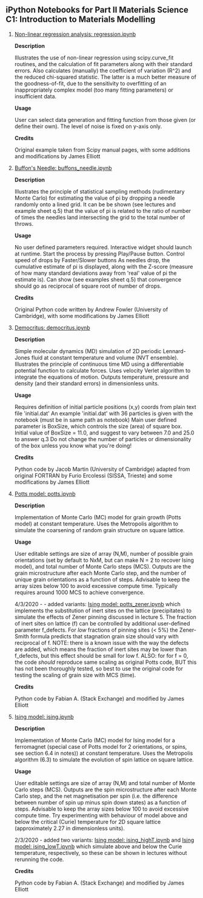 ## iPython Notebooks for Part II Materials Science C1: Introduction to Materials Modelling

<ol>

<li>

[Non-linear regression analysis: regression.ipynb](https://colab.research.google.com/github/jae1001/PartII_C1/blob/main/regression.ipynb)

**Description**

Illustrates the use of non-linear regression using scipy.curve_fit routines, and the calculation of
fit parameters along with their standard errors. Also calculates (manually) the coefficient of
variation (R^2) and the reduced chi-squared statistic. The latter is a much better measure of the
goodness-of-fit, due to the sensitivity to overfitting of an inappropriately complex model (too
many fitting parameters) or insufficient data.

**Usage**

User can select data generation and fitting function from those given (or define their own). The
level of noise is fixed on y-axis only.

**Credits**

Original example taken from Scipy manual pages, with some additions and modifications by James Elliott
</li>
  
  
  
  
<li>

[Buffon's Needle: buffons_needle.ipynb](https://colab.research.google.com/github/jae1001/PartII_C1/blob/main/buffons_needle.ipynb)

**Description**

Illustrates the principle of statistical sampling methods (rudimentary Monte Carlo) for estimating
the value of pi by dropping a needle randomly onto a lined grid. It can be be shown (see lectures
and example sheet q.5) that the value of pi is related to the ratio of number of times the needles
land intersecting the grid to the total number of throws.

**Usage**

No user defined parameters required. Interactive widget should launch at runtime.
Start the process by pressing Play/Pause button. Control speed of drops by Faster/Slower buttons
As needles drop, the cumulative estimate of pi is displayed, along with the Z-score (measure of 
how many standard deviations away from 'real' value of pi the estimate is). Can show (see examples
sheet q.5) that convergence should go as reciprocal of square root of number of drops.

**Credits**

Original Python code written by Andrew Fowler (University of Cambridge), with some modifications
by James Elliott
</li>

<li>

[Democritus: democritus.ipynb](https://colab.research.google.com/github/jae1001/PartII_C1/blob/main/democritus.ipynb)

**Description**

Simple molecular dynamics (MD) simulation of 2D periodic Lennard-Jones fluid at constant temperature
and volume (NVT ensemble). Illustrates the principle of continuous time MD using a differentiable
potential function to calculate forces. Uses velocity Verlet algorithm to integrate the equations of
motion. Outputs temperature, pressure and density (and their standard errors) in dimensionless units.

**Usage**

Requires definition of initial particle positions (x,y) coords from plain text file 'initial.dat'
An example 'initial.dat' with 36 particles is given with the notebook (must be in same path as notebook)
Main user defined parameter is BoxSize, which controls the size (area) of square box.
Initial value of BoxSize = 11.0, and suggest to vary between 7.0 and 25.0 to answer q.3 
Do not change the number of particles or dimensionality of the box unless you know what you're doing!

**Credits**

Python code by Jacob Martin (University of Cambridge) adapted from original FORTRAN by Furio Ercolessi
(SISSA, Trieste) and some modifications by James Elliott
</li>

<li>

[Potts model: potts.ipynb](https://colab.research.google.com/github/jae1001/PartII_C1/blob/main/potts.ipynb)

**Description**

Implementation of Monte Carlo (MC) model for grain growth (Potts model) at constant temperature. Uses
the Metropolis algorithm to simulate the coarsening of random grain structure on square lattice.

**Usage**

User editable settings are size of array (N,M), number of possible grain orientations (set by default
to NxM, but can make N = 2 to recover Ising model), and total number of Monte Carlo steps (MCS). Outputs
are the grain microstructure after each Monte Carlo step, and the number of unique grain orientations
as a function of steps. Advisable to keep the array sizes below 100 to avoid excessive compute time.
Typically requires around 1000 MCS to achieve convergence.

4/3/2020 - - added variants: [Ising model: potts_zener.ipynb](https://colab.research.google.com/github/jae1001/PartII_C1/blob/main/potts_zener.ipynb) which implements the substitution of inert sites on the lattice (precipitates) to simulate the effects of Zener pinning discussed in lecture 5. The fraction of inert sites on lattice (f) can be controlled by additional user-defined parameter f_defects. For *low* fractions of pinning sites (< 5%) the Zener-Smith formula predicts that stagnation grain size should vary with reciprocal of f. NOTE: there is a known issue with the way the defects are added, which means the fraction of inert sites may be lower than f_defects, but this effect should be small for low f. ALSO: for for f = 0, the code *should* reproduce same scaling as original Potts code, BUT this has not been thoroughly tested, so best to use the original code for testing the scaling of grain size with MCS (time).

**Credits**

Python code by Fabian A. (Stack Exchange) and modified by James Elliott
</li>

<li>

[Ising model: ising.ipynb](https://colab.research.google.com/github/jae1001/PartII_C1/blob/main/ising.ipynb)

**Description**

Implementation of Monte Carlo (MC) model for Ising model for a ferromagnet (special case of Potts model for 2 orientations, or spins, see section 6.4 in notes)) at constant temperature. Uses the Metropolis algorithm (6.3) to simulate the evolution of spin lattice on square lattice.

**Usage**

User editable settings are size of array (N,M) and total number of Monte Carlo steps (MCS). Outputs
are the spin microstructure after each Monte Carlo step, and the net magnetisation per spin (i.e. the difference between number of spin up minus spin down states) as a function of steps. Advisable to keep the array sizes below 100 to avoid excessive compute time. Try experimenting with behaviour of model above and below the critical (Curie) temperature for 2D square lattice (approximately 2.27 in dimensionless units).

2/3/2020 - added two variants: [Ising model: ising_highT.ipynb](https://colab.research.google.com/github/jae1001/PartII_C1/blob/main/ising_highT.ipynb) and [Ising model: ising_lowT.ipynb](https://colab.research.google.com/github/jae1001/PartII_C1/blob/main/ising_lowT.ipynb) which simulate above and below the Curie temperature, respectively, so these can be shown in lectures without rerunning the code.

**Credits**

Python code by Fabian A. (Stack Exchange) and modified by James Elliott
</li>
